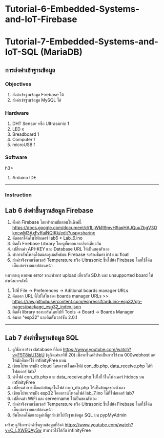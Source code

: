 # Tutorial-6-Embedded-Systems-and-IoT-Firebase
# Tutorial-7-Embedded-Systems-and-IoT-SQL (MariaDB)

<h2>การส่งค่าเข้าฐานข้อมูล</h2>

<h3>Objectives</h3>

1. ส่งค่าเข้าฐานข้อมูล Firebase ได้
2. ส่งค่าเข้าฐานข้อมูล MySQL ได้



<h3>Hardware</h3>

1.	DHT Sensor หรือ Ultrasonic         1	        
2.	LED		                          x
4.	Breadboard                        1
5.	Computer	                      1
6.	microUSB	                      1 

<h3>Software</h3>h3>

1. Arduino IDE
--------------------
<h3>Instruction</h3>

<h2>Lab 6 ส่งค่าขึ้นฐานข้อมูล Firebase</h2>

1. ตั้งค่า Firebase โดยทำตามขั้นตอนในลิงค์นี้ https://docs.google.com/document/d/1LjWkR9mvH9aqHAJQuuZbgV3OkncwM3AxFvffaiNQIKk/edit?usp=sharing
2. คัดลอกโค้ดในโฟลเดอร์ lab6 > Lab_6.ino
3. ติดตั้ง Firebase Library โดยดูขั้นตอนจากลิงค์เดียวกัน
4. เปลี่ยนค่า API-KEY และ Database URL ให้เป็นของตัวเอง
5. ทำการอัพโหลดโค้ดและดูผลลัพธ์บน Firebase จะต้องขึ้นค่า int และ float
6. ส่งค่าจริงจากเซ็นเซอร์ Temperature หรือ Ultrasonic ขึ้นไปยัง Firebase โดยใช้โค้ดเซ็นเซอร์จากแลปก่อนหน้า

หมายเหตุ
หากพบ error ขณะทำการ upload เกี่ยวกับ SD.h และ unsupported board ให้ดำเนินการดังนี้
1. ไปที่ File -> Preferences -> Aditional boards manager URLs
2. คัดลอก URL นี้ไปใส่ในช่อง boards manager URLs >> https://raw.githubusercontent.com/espressif/arduino-esp32/gh-pages/package_esp32_index.json
3. ติดตั้ง library ของบอร์ดโดยไปที่ Tools -> Board -> Boards Manager
4. ค้นหา "esp32" และติดตั้งเวอร์ชัน 2.0.1


--------------------

<h2>Lab 7 ส่งค่าขึ้นฐานข้อมูล SQL</h2>

1. ดูวิธีการสร้าง database ที่ลิงค์ https://www.youtube.com/watch?v=F5T8isU13bU (ดูถึงแค่นาทีที่ 20) เนื้อหาในคลิปจะเป็นการใช้งาน 000webhost แต่ให้นักศึกษาใช้ infinityFree แทน
2. เขียนโปรแกรมฝั่ง cloud โดยดาวน์โหลดไฟล์ con_db.php, data_receive.php ได้ที่โฟลเดอร์ lab7
3. นำไฟล์ con_db.php และ data_receive.php ไปใส่ไว้ในโฟลเดอร์ htdocs บน infinityFree
4. เปลี่ยนค่าการเชื่อมต่อข้อมูลในไฟล์ con_db.php ให้เป็นข้อมูลของตัวเอง
5. เขียนโปรแกรมฝั่ง esp32 โดยดาวน์โหลดไฟล์ lab_7.ino ได้ที่โฟลเดอร์ lab7
6. เปลี่ยนค่า WiFi และ servername ให้เป็นของตัวเอง
6. ส่งค่าจริงจากเซ็นเซอร์ Temperature หรือ Ultrasonic ขึ้นไปยัง Firebase โดยใช้โค้ดเซ็นเซอร์จากแลปก่อนหน้า
7. อัพโหลดโค้ดและดูค่าที่ถูกส่งเข้าไปยังฐานข้อมูล SQL บน pypMyAdmin

เสริม: ดูวิธีการนำค่าขึ้นฐานข้อมูลที่ลิงค์ https://www.youtube.com/watch?v=C_LXWEQAy5w สามารถใช้ได้กับ infinityFree



